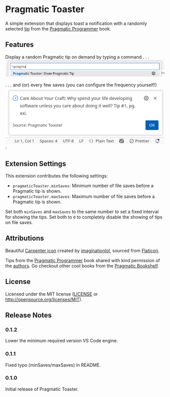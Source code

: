 # Pragmatic Toaster

A simple extension that displays toast a notification with a randomly selected [tip]
from the [Pragmatic Programmer] book.

[tip]: https://pragprog.com/tips/
[Pragmatic Programmer]: https://pragprog.com/titles/tpp20/the-pragmatic-programmer-20th-anniversary-edition/

## Features

Display a random Pragmatic tip on demand by typing a command . . .
![Command](https://raw.githubusercontent.com/matej-almasi/pragmatic-toaster/main/images/command.png)

. . . and (or) every few saves (you can configure the frequency yourself!)
![Pragmatic tip](https://raw.githubusercontent.com/matej-almasi/pragmatic-toaster/main/images/toast.png):

## Extension Settings

This extension contributes the following settings:

- `pragmaticToaster.minSaves`: Minimum number of file saves before a Pragmatic tip is shown.
- `pragmaticToaster.maxSaves`: Maximum number of file saves before a Pragmatic tip is shown.

Set both `minSaves` and `maxSaves` to the same number to set a fixed interval for showing the
tips. Set both to `0` to completely disable the showing of tips on file saves.

## Attributions

Beautiful [Carpenter icon] created by [imaginationlol], sourced from [Flaticon].

Tips from the [Pragmatic Programmer] book shared with kind permission of the [authors].
Go checkout other cool books from the [Pragmatic Bookshelf](https://pragprog.com/).

[Carpenter icon]: https://www.flaticon.com/free-icon/wood-plane_4854604
[imaginationlol]: https://www.flaticon.com/authors/imaginationlol
[Flaticon]: https://www.flaticon.com/
[authors]: https://pragprog.com/titles/tpp20/the-pragmatic-programmer-20th-anniversary-edition/#author

## License

Licensed under the MIT license ([LICENSE](./LICENSE) or <http://opensource.org/licenses/MIT>).

## Release Notes

### 0.1.2

Lower the minimum required version VS Code engine.

### 0.1.1

Fixed typo (minSaves/maxSaves) in README.

### 0.1.0

Initial release of Pragmatic Toaster.
